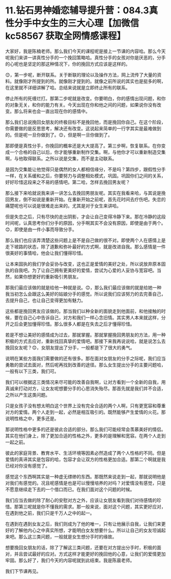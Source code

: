 # 11.钻石男神婚恋辅导提升营：084.3真性分手中女生的三大心理【加微信 kc58567 获取全网情感课程】

大家好，我是陈楠老师。那么我们今天的课程呢是接上一节课的内容哈。那么今天呢我们来讲一讲真性分手的一个挽回策略哈。真性分手的女孩对你是厌恶的，分手的心呢也是坚定的那这种情况下，你的挽回方式应该是这样的。

😊，第一步呢，断开联系。关于断联的理论以及操作方法，网上流传了大量的资料。就像刚才所提到的所。就像刚才提到的。就像之前所说的其实也是挺多的啊，在这里就不详细讲解了哈。总结来说就是立即终止所有的联系。

停止所有的死缠烂打。那第二步呢就是改变。你要明白，你的感情出现问题，和你的对象无关，和你的能力有关。今天出现在你和他之间的问题，如果说你没有改变。那么将来也会一直出现在你的感情中。

那么我们总说挽回女朋友的终极目标不是挽回他，而是挽回你自己。在这个阶段，你需要做的是反思思考，解决还有改变。这说起来简单的一行字其实是最难做到的。但是呢一旦你做到了。😊，但是啊一旦你做到了。

那即便是真性分手，你挽回的概率还是大大提高了。第三步啊，恢复联系。在你变成一个合格的自己以后，你才能够重新制作交集。啊，与他你才可以重新制造交集啊，与他取得联系。之所以说是交集，而不是主动联系。

是因为交集能让他觉得只是偶然的女人都相信缘分，不是吗？第四步，跟假性分手一样，在关系缓和之后，你要努力与调整相处模式，巩固。巩固你们之间的关系，好好珍惜这段来之不易的感情吧。第二哈，怎样去挽回男友呢？

那么接下来哈就说我来讲一讲怎么去挽回男朋友呢。其实在我看来哈，与其说是挽回男友，倒不如说是重新开始。在重新开始之前呢，首先花时间去疗伤吧。失恋的痛楚呢也可以说是很难走出来的。尤其是对于女生来讲哈。

但是失恋之后，只有尽快的走出阴影，才会让自己变得冷静下来。那在冷静的这段时间呢，认真思考你们分手的原因，分手啊其实不会没有原因，即使是由于两个。😊，即使是由一件小事而导致分手。

那么我们也应该弄清楚这些问题上是不是自己做的很不对。即使两个人在感情上是走下坡路的状态，除了道歉和弥补最好的方式啊，就是改进自我。那么感情是一件很美好的事情哈，他会让我们懂得珍惜。

让本来固执的我们学会妥协与改变，这也正是爱情的美好之处，所以说放弃原本固执的自我吧。为了让自己拥有更美好的爱情，尝试为心爱的人妥协与宽容吧。当然，如果你想更好的重新吸引男朋友。

那我们最应该做的就是给他一种就是说。😊，那么我们最应该做的就是给她一种我当初怎么会跟这么美好的姑娘分手的感觉。所以说我们应该努力的去完善自己，去提升自己，也让自己变得更加有魅力。

这些都是挽回男友应该做的。那当我们以种全新的面貌走到他面前，和他接触的时候，要在自己心中告诉自己，对方和我们一样心念旧情。其实男人本来就这样，分开之后会更加懂得珍惜。那么很多人都是在失去之后才懂得珍惜。

若是不想让美好的感情成为过去，那就掌握。那就掌握挽回男朋友的方法，用一种积极的方式去应对，重新找回真挚的爱情吧。那接下来我再说说哈，就是说怎么去挽回女友呢？😊，女朋友提出了分手，一般都是下了很大的勇气。

说明在某些方面我们需要做的还有很多。那在面对女朋友的分手之际呢，我们应当勇敢的尝试去面对，然后呢再找到改善的途径。那么女生提出分手的主要问题哈，一般有以下三类，我们可。

我们可以根据这三类情况来尽可能的改善自我啊，让对方看到一个全新的自我，用真诚来打动对方，让女友呢想要分手的心思消失殆尽。那首先就是我们并不合适，之所以产生这类问题。

只是女孩子没有想太明白这个世界上没有完全合适的两个人啊，只有更宽容和尊重对方的爱情。两个人走到一起，必然是相互吸引的。既然能够产生爱情的火花。那说明性格之中，更多还是。

那说明性格中更多的还是彼此合适的部分。那么我们可能经常会羡慕美好的情侣。其实在他们身上，除了更加合适的性格之外，更多的是理解和宽容。在两个人走到一起之前。

彼此的家庭背景、教育水平、生活环境等因素必然造成了两个人性格的不同。但是爱情的真谛其实是包容的哈，包容才会让双方的性格更加合适。那第二个啊就是我已经对你没有感觉了。

感觉这个东西啊其实是一种虚无缥缈的东西。那既然来说走到一起，那就说明他是对我们有感觉的。况且呢感情是也是可以慢慢培养的对吗？对爱情没有感觉，只是不愿意继续走下去的一个借口而已。在我们面对这个问题的时候。

我们应当去做的除了耐心的安慰对方之外，应该让女朋友看到我们对待感情的珍惜。那第三呢就是你不懂我的需求。那一般来说，面对这个问题，其实更好应对，在遇到他之前，我们只是千万人之中的起一。

在遇到在遇到女友之后，我们则成为了他的唯一，只有让他展示自我，让我们来更好的了解他内心之中真实所想，才能明白女友想要什么。所以让自己的女友坦诚起来吧。那么这三类问题，一般就是女生想分手时的缘故。

想要挽回女朋友的话，除了了解这三类问题，还要在对方提出分手时，积极的面对，并且尝试最好的应对。方式这样才能更好的挽回他的心意，让我们的爱情更加牢固。那么好了，我们今天的内容呢就到此结束。我是陈晨老师。

我们下节课再见。